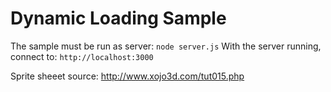 # Dynamic Loading Sample
The sample must be run as server: `node server.js`
With the server running, connect to: `http://localhost:3000`

Sprite sheeet source: http://www.xojo3d.com/tut015.php
